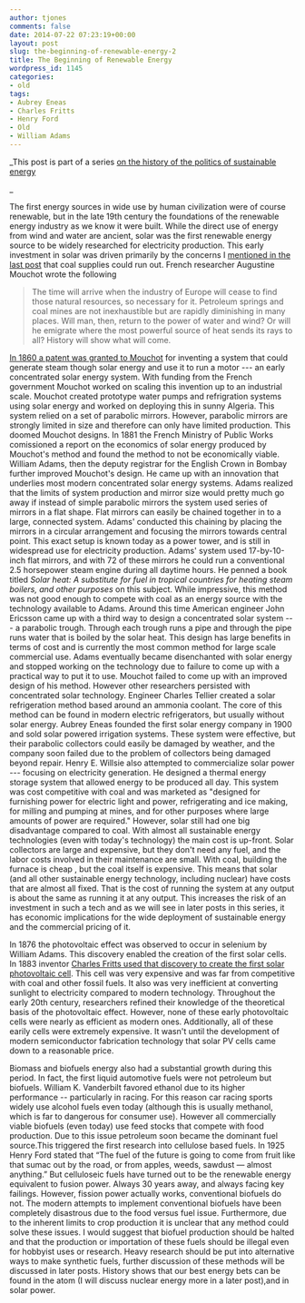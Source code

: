 ```yaml
---
author: tjones
comments: false
date: 2014-07-22 07:23:19+00:00
layout: post
slug: the-beginning-of-renewable-energy-2
title: The Beginning of Renewable Energy
wordpress_id: 1145
categories:
- old
tags:
- Aubrey Eneas
- Charles Fritts
- Henry Ford
- Old
- William Adams
---
```


_This post is part of a series [on the history of the politics of sustainable energy](https://theojones.name/index.php/blog-post-series-on-the-history-of-sustainable-energy-and-climate-change-politics/)   

_

The first energy sources in wide use by human civilization were of course renewable, but in the late 19th century the foundations of the renewable energy industry as we know it were built. While the direct use of energy from wind and water are ancient, solar was the first renewable energy source to be widely researched for electricity production. This early investment in solar was driven primarily by the concerns I [mentioned in the last post](https://theojones.name/index.php/early-doubts-about-the-future-of-fossil-fuel-energy-supply/) that coal supplies could run out. French researcher Augustine Mouchot wrote the following



<blockquote>The time will arrive when the industry of Europe will cease to find those natural resources, so necessary for it. Petroleum springs and coal mines are not inexhaustible but are rapidly diminishing in many places. Will man, then, return to the power of water and wind? Or will he emigrate where the most powerful source of heat sends its rays to all? History will show what will come.</blockquote>



[In 1860 a patent was granted to Mouchot](https://solarenergy.com/power-panels/history-solar-energy) for inventing a system that could generate steam though solar energy and use it to run a motor --- an early concentrated solar energy system. With funding from the French government Mouchot worked on scaling this invention up to an industrial scale. Mouchot created prototype water pumps and refrigration systems using solar energy and worked on deploying this in sunny Algeria. This system relied on a set of parabolic mirrors. However, parabolic mirrors are strongly limited in size and therefore can only have limited production. This doomed Mouchot designs. In 1881 the French Ministry of Public Works comissioned a report on the economics of solar energy produced by Mouchot's method and found the method to not be economically viable. William Adams, then the deputy registrar for the English Crown in Bombay further improved Mouchot's design. He came up with an innovation that underlies most modern concentrated solar energy systems. Adams realized that the limits of system production and mirror size would pretty much go away if instead of simple parabolic mirrors the system used series of mirrors in a flat shape. Flat mirrors can easily be chained together in to a large, connected system. Adams' conducted this chaining by placing the mirrors in a circular arrangement and focusing the mirrors towards central point. This exact setup is known today as a power tower, and is still in widespread use for electricity production.  Adams' system used 17-by-10-inch flat mirrors, and with 72 of these mirrors he could run a conventional  2.5  horsepower steam engine during all daytime hours. He penned a book titled _Solar heat: A substitute for fuel in tropical countries for heating steam boilers, and other purposes_ on this subject. While impressive, this method was not good enough to compete with coal as an energy source with the technology available to Adams. Around this time American engineer John Ericsson came up with a third way to design a concentrated solar system --- a parabolic trough. Through each trough runs a pipe and through the pipe runs water that is boiled by the solar heat. This design has large benefits in terms of cost and is currently the most common method for large scale commercial use. Adams eventually became disenchanted with solar energy and stopped working on the technology due to failure to come up with a practical way to put it to use. Mouchot failed to come up with an improved design of his method. However other researchers persisted with concentrated solar technology. Engineer Charles Tellier created a solar refrigeration method based around an ammonia coolant. The core of this method can be found in modern electric refrigerators, but usually without solar energy. Aubrey Eneas founded the first solar energy company in 1900 and sold solar powered irrigation systems. These system were effective, but their parabolic collectors could easily be damaged by weather, and the company soon failed due to the problem of collectors being damaged beyond repair.  Henry E. Willsie also attempted to commercialize solar power --- focusing on electricity generation. He designed a thermal energy storage system that allowed energy to be produced all day. This system was cost competitive with coal and was marketed as "designed for furnishing power for electric light and power, refrigerating and ice making, for milling and pumping at mines, and for other purposes where large amounts of power are required." However, solar still had one big disadvantage compared to coal. With almost all sustainable energy technologies (even with today's technology) the main cost is up-front. Solar collectors are large and expensive, but they don't need any fuel, and the labor costs involved in their maintenance are small. With coal, building the furnace is cheap , but the coal itself is expensive. This means that solar (and all other sustainable energy technology, including nuclear) have costs that are almost all fixed. That is the cost of running the system at any output is about the same as running it at any output. This increases the risk of an investment in such a tech and as we will see in later posts in this series, it has economic implications for the wide deployment of sustainable energy and the commercial pricing of it.

In 1876 the photovoltaic effect was observed to occur in selenium by William Adams. This discovery enabled the creation of the first solar cells. In 1883 inventor [Charles Fritts used that discovery to create the first solar photovoltaic cell](http://inventors.about.com/od/timelines/a/Photovoltaics.htm). This cell was very expensive and was far from competitive with coal and other fossil fuels. It also was very inefficient at converting sunlight to electricity compared to modern technology. Throughout the early 20th century, researchers refined their knowledge of the theoretical basis of the photovoltaic effect. However, none of these early photovoltaic cells were nearly as efficient as modern ones. Additionally, all of these earily cells were extremely expensive. It wasn't until the development of modern semiconductor fabrication technology that solar PV cells came down to a reasonable price.

Biomass and biofuels energy also had a substantial growth during this period. In fact, the first liquid automotive fuels were not petroleum but biofuels. William K. Vanderbilt favored ethanol due to its higher performance -- particularly in racing. For this reason car racing sports widely use alcohol fuels even today (although this is usually methanol, which is far to dangerous for consumer use). However all commercially viable biofuels (even today) use feed stocks that compete with food production. Due to this issue petroleum soon became the dominant fuel source.This triggered the first research into cellulose based fuels. In 1925 Henry Ford stated that “The fuel of the future is going to come from fruit like that sumac out by the road, or from apples, weeds, sawdust — almost anything.” But celluloseic fuels have turned out to be the renewable energy equivalent to fusion power. Always 30 years away, and always facing key failings. However, fission power actually works, conventional biofuels do not. The modern attempts to implement conventional biofuels have been completely disastrous due to the food versus fuel issue. Furthermore, due to the inherent limits to crop production it is unclear that any method could solve  these issues. I would suggest that biofuel production should be halted and that the production or importation of these fuels should be illegal even for hobbyist uses or research. Heavy research should be put into alternative ways to make synthetic fuels, further discussion of these methods will be discussed in later posts. History shows that our best energy bets can be found in the atom (I will discuss nuclear energy more in a later post),and in solar power.
